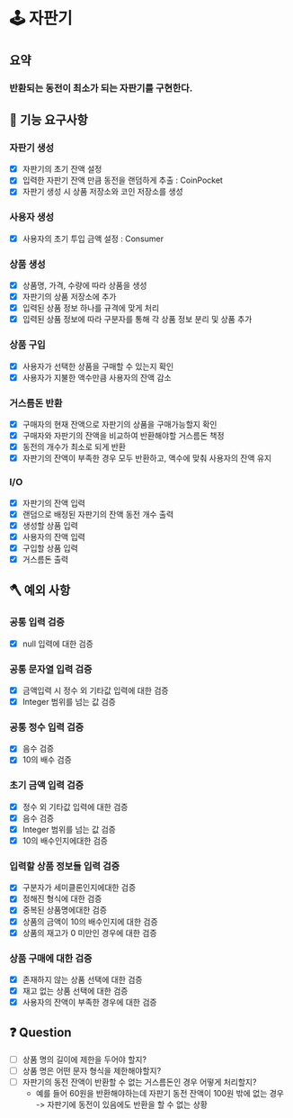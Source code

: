 # 🕹 자판기
## 요약
### 반환되는 동전이 최소가 되는 자판기를 구현한다.

## 🚀 기능 요구사항

### 자판기 생성
- [x] 자판기의 초기 잔액 설정
- [x] 입력한 자판기 잔액 만큼 동전을 랜덤하게 추출 : CoinPocket
- [x] 자판기 생성 시 상품 저장소와 코인 저장소를 생성

### 사용자 생성
- [x] 사용자의 초기 투입 금액 설정 : Consumer

### 상품 생성
- [x] 상품명, 가격, 수량에 따라 상품을 생성
- [x] 자판기의 상품 저장소에 추가
- [x] 입력된 상품 정보 하나를 규격에 맞게 처리
- [x] 입력된 상품 정보에 따라 구분자를 통해 각 상품 정보 분리 및 상품 추가

### 상품 구입
- [x] 사용자가 선택한 상품을 구매할 수 있는지 확인
- [x] 사용자가 지불한 액수만큼 사용자의 잔액 감소

### 거스름돈 반환
- [x] 구매자의 현재 잔액으로 자판기의 상품을 구매가능할지 확인
- [x] 구매자와 자판기의 잔액을 비교하여 반환해야할 거스름돈 책정
- [x] 동전의 개수가 최소로 되게 반환
- [x] 자판기의 잔액이 부족한 경우 모두 반환하고, 액수에 맞춰 사용자의 잔액 유지

### I/O
- [x] 자판기의 잔액 입력
- [x] 랜덤으로 배정된 자판기의 잔액 동전 개수 출력
- [x] 생성할 상품 입력
- [x] 사용자의 잔액 입력
- [x] 구입할 상품 입력
- [x] 거스름돈 출력

## 🪓 예외 사항

### 공통 입력 검증
- [x] null 입력에 대한 검증

### 공통 문자열 입력 검증
- [x] 금액입력 시 정수 외 기타값 입력에 대한 검증
- [x] Integer 범위를 넘는 값 검증
 
### 공통 정수 입력 검증
- [x] 음수 검증
- [x] 10의 배수 검증

### 초기 금액 입력 검증
- [x] 정수 외 기타값 입력에 대한 검증
- [x] 음수 검증
- [x] Integer 범위를 넘는 값 검증
- [x] 10의 배수인지에대한 검증

### 입력할 상품 정보들 입력 검증
- [x] 구분자가 세미클론인지에대한 검증
- [x] 정해진 형식에 대한 검증
- [x] 중복된 상품명에대한 검증
- [x] 상품의 금액이 10의 배수인지에 대한 검증
- [x] 상품의 재고가 0 미만인 경우에 대한 검증

### 상품 구매에 대한 검증
- [x] 존재하지 않는 상품 선택에 대한 검증
- [x] 재고 없는 상품 선택에 대한 검증
- [x] 사용자의 잔액이 부족한 경우에 대한 검증

## ❓ Question
- [ ] 상품 명의 길이에 제한을 두어야 할지?
- [ ] 상품 명은 어떤 문자 형식을 제한해야할지?
- [ ] 자판기의 동전 잔액이 반환할 수 없는 거스름돈인 경우 어떻게 처리할지?
  - 예를 들어 60원을 반환해야하는데 자판기 동전 잔액이 100원 밖에 없는 경우   
  -> 자판기에 동전이 있음에도 반환을 할 수 없는 상황